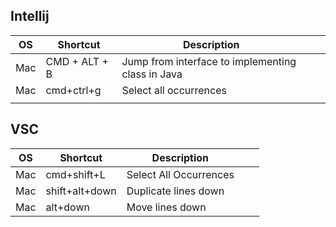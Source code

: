  ## **Intellij**
|OS|Shortcut|Description|   |   |
|---|---|---|---|---|
|Mac|CMD + ALT + B|  Jump from interface to implementing class in Java |   |   |
| Mac | cmd+ctrl+g  | Select all occurrences  |   |   |
|   |   |   |   |   |


 ## **VSC**
|OS|Shortcut|Description|   |   |
|---|---|---|---|---|
| Mac  | cmd+shift+L  | Select All Occurrences  |   |   |
| Mac  | shift+alt+down  | Duplicate lines down  |   |   |
| Mac  | alt+down  | Move lines down  |   |   |





